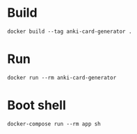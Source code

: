 # Build

```
docker build --tag anki-card-generator .
```

# Run

```
docker run --rm anki-card-generator
```

# Boot shell

```
docker-compose run --rm app sh
```